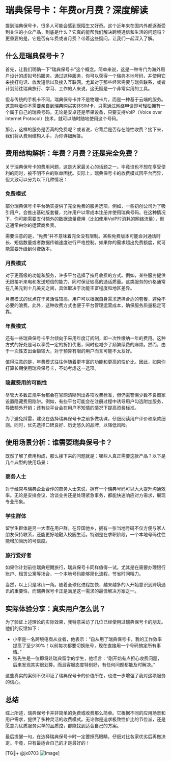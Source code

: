 # 瑞典保号卡：年费or月费？深度解读

提到瑞典保号卡，很多人可能会感到既陌生又好奇。这个近年来在国内外都逐渐受到关注的小众产品，到底是什么？它真的能帮我们解决跨境通信和生活的问题吗？更重要的是，它是否有年费或者月费？带着这些疑问，让我们一起深入了解。

## 什么是瑞典保号卡？

首先，让我们明确一下“瑞典保号卡”这个概念。简单来说，这是一种专门为海外用户设计的虚拟号码服务。通过这种服务，你可以获得一个瑞典本地号码，并使用它来接打电话、收发短信以及接入互联网。尤其对于那些经常需要与瑞典联系，或者计划前往瑞典旅行、学习、工作的人来说，这无疑是一个非常实用的工具。

但与传统的手机卡不同，瑞典保号卡并不是物理卡片，而是一种基于云端的服务。这意味着你不需要亲自到瑞典购买实体SIM卡，只需通过网络申请即可轻松拥有一个属于自己的瑞典号码。无论是安卓还是苹果设备，只要支持VoIP（Voice over Internet Protocol）技术，就可以随时随地使用这个号码。

那么，这样的服务是否真的免费呢？或者说，它背后是否存在隐性收费？接下来，我们将从费用结构入手，为你详细解答。

## 费用结构解析：年费？月费？还是完全免费？

关于瑞典保号卡的费用问题，这是大家最关心的话题之一。毕竟谁也不想在享受便利的同时，被不明不白的账单困扰。实际上，瑞典保号卡的收费模式因平台而异，但大致可以分为以下几种情况：

### 免费模式
部分瑞典保号卡平台确实提供了完全免费的服务选项。例如，一些初创公司为了吸引用户，会推出基础版套餐，允许用户以零成本注册并使用瑞典号码。在这种情况下，你可能需要支付额外的数据流量费用（比如使用VoIP时消耗的网络流量），但这通常由你的运营商负责。

需要注意的是，“免费”并不意味着完全没有限制。某些免费版本可能会对通话时长、短信数量或者数据传输速度进行严格控制。如果你的需求超出免费额度，就可能需要升级到付费版本。

### 月费模式
对于更高级的功能和服务，许多平台选择了按月收费的方式。例如，某些服务提供无限接听来电和发送短信的能力，同时保证较高的通话质量。这类服务的价格通常在几美元到十几美元之间，具体取决于功能丰富程度和地区差异。

月费模式的优点在于灵活性较高。用户可以根据自身需求选择合适的套餐，避免不必要的浪费。此外，这种收费方式也便于平台管理运营成本，确保服务质量稳定可靠。

### 年费模式
还有一些瑞典保号卡平台倾向于采用年度订阅制，即一次性缴纳一年的费用。这种方式的好处是可以享受一定的折扣优惠，同时也减少了频繁续费的麻烦。然而，由于一次性支出金额较大，对于预算有限的用户而言可能不太友好。

值得注意的是，年费模式往往伴随着更丰富的功能和更高的性价比。因此，如果你打算长期使用瑞典保号卡，不妨考虑这一选项。

### 隐藏费用的可能性
尽管大多数正规平台都会在官网清晰列出各项收费标准，但仍需警惕少数不良商家设置隐藏费用陷阱。例如，有些平台可能会在注册过程中诱导用户勾选附加服务，导致额外开销；还有些平台会在用户不知情的情况下提高资费标准。

为了避免踩雷，建议在选择瑞典保号卡之前多做功课，仔细阅读用户评价和条款细则。同时，优先选择口碑良好、历史悠久的品牌，以降低风险。

## 使用场景分析：谁需要瑞典保号卡？

既然了解了费用构成，那么接下来的问题就是：哪些人真正需要这款产品？以下是几个典型的使用场景：

### 商务人士
对于经常与瑞典企业合作的商务人士来说，拥有一个瑞典号码可以大大提升沟通效率。无论是安排会议、洽谈业务还是处理紧急事务，都能快速响应对方需求，展现专业形象。

### 学生群体
留学生群体是另一大潜在用户群。在异国他乡，拥有一张当地号码不仅方便与家人朋友保持联系，还能更好地融入校园生活。特别是在求职阶段，一个本地号码往往能增加简历的可信度。

### 旅行爱好者
如果你计划前往瑞典短期旅行，瑞典保号卡同样值得一试。尤其是在需要办理银行账户、租赁公寓等场合，一个本地号码能够简化流程，节省时间精力。

当然，以上只是冰山一角。随着全球化进程加快，越来越多的人开始意识到跨境通讯的重要性，而瑞典保号卡正是满足这一需求的最佳解决方案之一。

## 实际体验分享：真实用户怎么说？

为了验证上述理论的实际效果，我特意采访了几位已经使用过瑞典保号卡的朋友。他们的反馈如下：

- 小李是一名跨境电商从业者，他表示：“自从用了瑞典保号卡，我的工作效率提高了至少30%！以前每次都要切换账号，现在直接用一个号码搞定所有事情。”
- 张先生是一位即将赴瑞典留学的学生，他坦言：“刚开始有点担心收费问题，后来发现其实很划算。而且客服态度特别好，有任何问题都能及时解决。”

这些真实的案例不仅印证了瑞典保号卡的价值所在，也进一步增强了我对这项服务的信心。

## 总结

综上所述，瑞典保号卡并非简单的免费或收费那么简单。它根据不同的应用场景和用户需求，提供了多种灵活的收费模式。无论你是追求极致性价比的节俭派，还是愿意为优质服务买单的品质控，都能找到适合自己的方案。

最后提醒一句，在选择瑞典保号卡时一定要擦亮眼睛，仔细对比各家优劣后再做决定。毕竟，只有最适合自己的才是最好的！

[TG💪+ @jx0703 ![Image](https://github.com/user-attachments/assets/dbca1d08-cadb-493c-b0ec-ad6f7a83f270)]